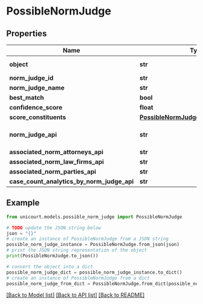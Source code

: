 # PossibleNormJudge


## Properties

Name | Type | Description | Notes
------------ | ------------- | ------------- | -------------
**object** | **str** | Name of the object | [default to 'PossibleNormJudge']
**norm_judge_id** | **str** |  | 
**norm_judge_name** | **str** |  | 
**best_match** | **bool** |  | [default to False]
**confidence_score** | **float** |  | 
**score_constituents** | [**PossibleNormJudgeScoreConstituents**](PossibleNormJudgeScoreConstituents.md) |  | 
**norm_judge_api** | **str** | Link to Details For the Judge. | 
**associated_norm_attorneys_api** | **str** |  | 
**associated_norm_law_firms_api** | **str** |  | 
**associated_norm_parties_api** | **str** |  | 
**case_count_analytics_by_norm_judge_api** | **str** |  | 

## Example

```python
from unicourt.models.possible_norm_judge import PossibleNormJudge

# TODO update the JSON string below
json = "{}"
# create an instance of PossibleNormJudge from a JSON string
possible_norm_judge_instance = PossibleNormJudge.from_json(json)
# print the JSON string representation of the object
print(PossibleNormJudge.to_json())

# convert the object into a dict
possible_norm_judge_dict = possible_norm_judge_instance.to_dict()
# create an instance of PossibleNormJudge from a dict
possible_norm_judge_from_dict = PossibleNormJudge.from_dict(possible_norm_judge_dict)
```
[[Back to Model list]](../README.md#documentation-for-models) [[Back to API list]](../README.md#documentation-for-api-endpoints) [[Back to README]](../README.md)


